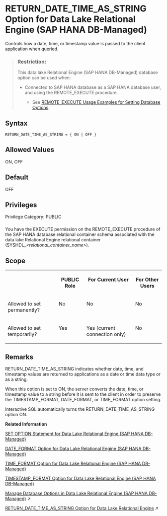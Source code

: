 <!-- loio77c385f40ad1417d8f1ea8ca653456e9 -->

# RETURN\_DATE\_TIME\_AS\_STRING Option for Data Lake Relational Engine \(SAP HANA DB-Managed\)

Controls how a date, time, or timestamp value is passed to the client application when queried.



> ### Restriction:  
> This data lake Relational Engine \(SAP HANA DB-Managed\) database option can be used when:
> 
> -   Connected to SAP HANA database as a SAP HANA database user, and using the REMOTE\_EXECUTE procedure.
> 
>     -   See [REMOTE\_EXECUTE Usage Examples for Setting Database Options](remote-execute-usage-examples-for-setting-database-options-0023bea.md).



<a name="loio77c385f40ad1417d8f1ea8ca653456e9__section_yj2_nqz_lrb"/>

## Syntax

```
RETURN_DATE_TIME_AS_STRING = { ON | OFF }
```



<a name="loio77c385f40ad1417d8f1ea8ca653456e9__section_jzn_nqz_lrb"/>

## Allowed Values

ON, OFF



<a name="loio77c385f40ad1417d8f1ea8ca653456e9__section_dl3_4qz_lrb"/>

## Default

OFF



<a name="loio77c385f40ad1417d8f1ea8ca653456e9__section_clk_gvb_dxb"/>

## Privileges

Privilege Category: PUBLIC



### 

You have the EXECUTE permission on the REMOTE\_EXECUTE procedure of the SAP HANA database relational container schema associated with the data lake Relational Engine relational container \(SYSHDL\_*<relational\_container\_name\>*\).



<a name="loio77c385f40ad1417d8f1ea8ca653456e9__section_scf_pqz_lrb"/>

## Scope


<table>
<tr>
<th valign="top">

 



</th>
<th valign="top">

PUBLIC Role



</th>
<th valign="top">

For Current User



</th>
<th valign="top">

For Other Users



</th>
</tr>
<tr>
<td valign="top">

Allowed to set permanently?



</td>
<td valign="top">

No



</td>
<td valign="top">

No



</td>
<td valign="top">

No



</td>
</tr>
<tr>
<td valign="top">

Allowed to set temporarily?



</td>
<td valign="top">

Yes



</td>
<td valign="top">

Yes \(current connection only\)



</td>
<td valign="top">

No



</td>
</tr>
</table>



<a name="loio77c385f40ad1417d8f1ea8ca653456e9__section_ikg_qqz_lrb"/>

## Remarks

RETURN\_DATE\_TIME\_AS\_STRING indicates whether date, time, and timestamp values are returned to applications as a date or time data type or as a string.

When this option is set to ON, the server converts the date, time, or timestamp value to a string before it is sent to the client in order to preserve the TIMESTAMP\_FORMAT, DATE\_FORMAT, or TIME\_FORMAT option setting.

Interactive SQL automatically turns the RETURN\_DATE\_TIME\_AS\_STRING option ON.

**Related Information**  


[SET OPTION Statement for Data Lake Relational Engine \(SAP HANA DB-Managed\)](../030-sql-statements/set-option-statement-for-data-lake-relational-engine-sap-hana-db-managed-84a37a4.md "Changes options that affect the behavior of the database and its compatibility with Transact-SQL. Setting the value of an option can change the behavior for all users or an individual user, in either a temporary or permanent scope.")

[DATE\_FORMAT Option for Data Lake Relational Engine \(SAP HANA DB-Managed\)](date-format-option-for-data-lake-relational-engine-sap-hana-db-managed-3e2ecb4.md "Sets the format used for dates retrieved from the database.")

[TIME\_FORMAT Option for Data Lake Relational Engine \(SAP HANA DB-Managed\)](time-format-option-for-data-lake-relational-engine-sap-hana-db-managed-5f6bdfd.md "Sets the format used for times retrieved from the database.")

[TIMESTAMP\_FORMAT Option for Data Lake Relational Engine \(SAP HANA DB-Managed\)](timestamp-format-option-for-data-lake-relational-engine-sap-hana-db-managed-002566c.md "Sets the format used for timestamps retrieved from the database.")

[Manage Database Options in Data Lake Relational Engine (SAP HANA DB-Managed)](https://help.sap.com/viewer/9220e7fec0fe4503b5c5a6e21d584e63/2023_1_QRC/en-US/964f12eb2961478b8205f5bfd8ee2ec6.html "Data lake Relational Engine database options are configurable settings that change the way the data lake Relational Engine database behaves or performs.") :arrow_upper_right:

[RETURN_DATE_TIME_AS_STRING Option for Data Lake Relational Engine](https://help.sap.com/viewer/19b3964099384f178ad08f2d348232a9/2023_1_QRC/en-US/a652ffd684f2101583dcef31685601cf.html "Controls how a date, time, or timestamp value is passed to the client application when queried.") :arrow_upper_right:

